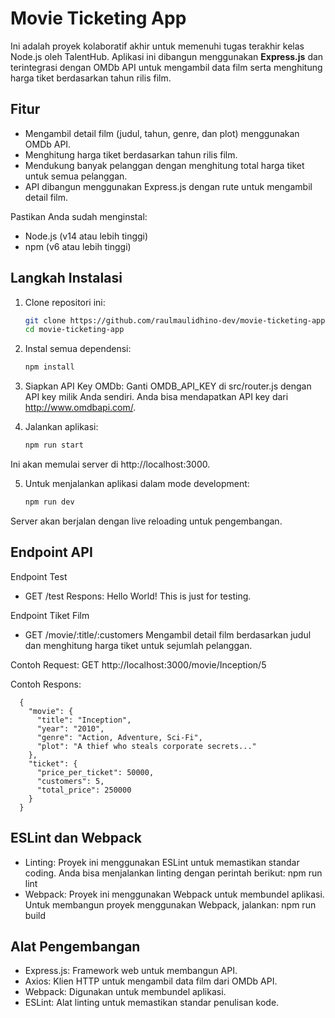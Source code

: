 # Movie Ticketing App
Ini adalah proyek kolaboratif akhir untuk memenuhi tugas terakhir kelas Node.js oleh TalentHub. Aplikasi ini dibangun menggunakan **Express.js** dan terintegrasi dengan OMDb API untuk mengambil data film serta menghitung harga tiket berdasarkan tahun rilis film.

## Fitur
- Mengambil detail film (judul, tahun, genre, dan plot) menggunakan OMDb API.
- Menghitung harga tiket berdasarkan tahun rilis film.
- Mendukung banyak pelanggan dengan menghitung total harga tiket untuk semua pelanggan.
- API dibangun menggunakan Express.js dengan rute untuk mengambil detail film.

Pastikan Anda sudah menginstal:
- Node.js (v14 atau lebih tinggi)
- npm (v6 atau lebih tinggi)

## Langkah Instalasi

1. Clone repositori ini:

   ```bash
   git clone https://github.com/raulmaulidhino-dev/movie-ticketing-app.git
   cd movie-ticketing-app

2. Instal semua dependensi:
   ```bash
   npm install

3. Siapkan API Key OMDb:
Ganti OMDB_API_KEY di src/router.js dengan API key milik Anda sendiri. 
Anda bisa mendapatkan API key dari http://www.omdbapi.com/.

4. Jalankan aplikasi:
   ```bash
   npm run start

Ini akan memulai server di http://localhost:3000.

5. Untuk menjalankan aplikasi dalam mode development:
   ```bash
   npm run dev
Server akan berjalan dengan live reloading untuk pengembangan.

## Endpoint API

Endpoint Test
- GET /test
Respons: Hello World! This is just for testing.

Endpoint Tiket Film
- GET /movie/:title/:customers
Mengambil detail film berdasarkan judul dan menghitung harga tiket untuk sejumlah pelanggan.

Contoh Request:
GET http://localhost:3000/movie/Inception/5

Contoh Respons:

      {
        "movie": {
          "title": "Inception",
          "year": "2010",
          "genre": "Action, Adventure, Sci-Fi",
          "plot": "A thief who steals corporate secrets..."
        },
        "ticket": {
          "price_per_ticket": 50000,
          "customers": 5,
          "total_price": 250000
        }
      }

## ESLint dan Webpack
- Linting: Proyek ini menggunakan ESLint untuk memastikan standar coding. Anda bisa menjalankan linting dengan perintah berikut:
npm run lint
- Webpack: Proyek ini menggunakan Webpack untuk membundel aplikasi. Untuk membangun proyek menggunakan Webpack, jalankan:
npm run build

## Alat Pengembangan
- Express.js: Framework web untuk membangun API.
- Axios: Klien HTTP untuk mengambil data film dari OMDb API.
- Webpack: Digunakan untuk membundel aplikasi.
- ESLint: Alat linting untuk memastikan standar penulisan kode.
